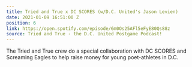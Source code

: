 ```yaml
---
title: Tried and True x DC SCORES (w/D.C. United's Jason Levien)
date: 2021-01-09 16:51:00 Z
position: 6
link: https://open.spotify.com/episode/6m0Os25AFl5eFyE80Qs88z
source: Tried and True - the D.C. United Postgame Podcast!
---
```


The Tried and True crew do a special collaboration with DC SCORES and Screaming Eagles to help raise money for young poet-athletes in D.C. 